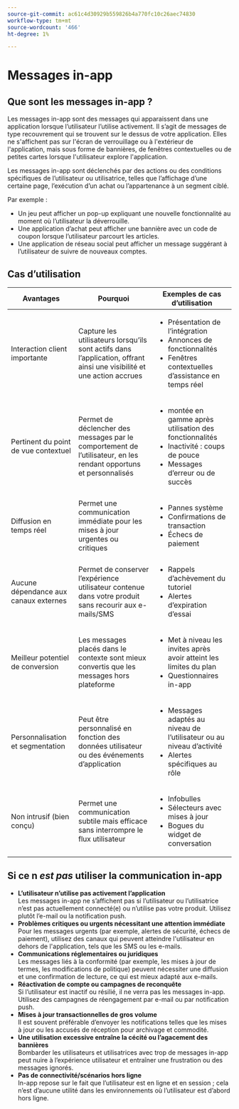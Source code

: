 ```yaml
---
source-git-commit: ac61c4d30929b559826b4a770fc10c26aec74830
workflow-type: tm+mt
source-wordcount: '466'
ht-degree: 1%

---
```

# Messages in-app

## Que sont les messages in-app ?

Les messages in-app sont des messages qui apparaissent dans une application lorsque l’utilisateur l’utilise activement. Il s’agit de messages de type recouvrement qui se trouvent sur le dessus de votre application. Elles ne s&#39;affichent pas sur l&#39;écran de verrouillage ou à l&#39;extérieur de l&#39;application, mais sous forme de bannières, de fenêtres contextuelles ou de petites cartes lorsque l&#39;utilisateur explore l&#39;application.

Les messages in-app sont déclenchés par des actions ou des conditions spécifiques de l’utilisateur ou utilisatrice, telles que l’affichage d’une certaine page, l’exécution d’un achat ou l’appartenance à un segment ciblé.


Par exemple :

* Un jeu peut afficher un pop-up expliquant une nouvelle fonctionnalité au moment où l’utilisateur la déverrouille.
* Une application d’achat peut afficher une bannière avec un code de coupon lorsque l’utilisateur parcourt les articles.
* Une application de réseau social peut afficher un message suggérant à l’utilisateur de suivre de nouveaux comptes.

## Cas d’utilisation

| **Avantages** | **Pourquoi** | **Exemples de cas d’utilisation** |
|----------------------------------|------------------------------------------------------------------------|----------------------------------------------------------------------------------------|
| Interaction client importante | Capture les utilisateurs lorsqu’ils sont actifs dans l’application, offrant ainsi une visibilité et une action accrues | <ul><li>Présentation de l’intégration</li><li>Annonces de fonctionnalités</li><li>Fenêtres contextuelles d’assistance en temps réel</li></ul> |
| Pertinent du point de vue contextuel | Permet de déclencher des messages par le comportement de l’utilisateur, en les rendant opportuns et personnalisés | <ul><li> montée en gamme après utilisation des fonctionnalités</li><li> Inactivité : coups de pouce</li><li> Messages d’erreur ou de succès</li></ul> |
| Diffusion en temps réel | Permet une communication immédiate pour les mises à jour urgentes ou critiques | <ul><li> Pannes système</li><li>Confirmations de transaction</li><li>Échecs de paiement</li></ul> |
| Aucune dépendance aux canaux externes | Permet de conserver l’expérience utilisateur contenue dans votre produit sans recourir aux e-mails/SMS | <ul><li> Rappels d’achèvement du tutoriel</li><li>Alertes d’expiration d’essai</li></ul> |
| Meilleur potentiel de conversion | Les messages placés dans le contexte sont mieux convertis que les messages hors plateforme | <ul><li> Met à niveau les invites après avoir atteint les limites du plan</li><li>Questionnaires in-app</li></ul> |
| Personnalisation et segmentation | Peut être personnalisé en fonction des données utilisateur ou des événements d’application | <ul><li> Messages adaptés au niveau de l’utilisateur ou au niveau d’activité</li><li> Alertes spécifiques au rôle </li></ul> |
| Non intrusif (bien conçu) | Permet une communication subtile mais efficace sans interrompre le flux utilisateur | <ul><li> Infobulles</li><li>Sélecteurs avec mises à jour</li><li>Bogues du widget de conversation</li></ul> |


## Si ce n *est pas* utiliser la communication in-app

* **L’utilisateur n’utilise pas activement l’application**\
  Les messages in-app ne s’affichent pas si l’utilisateur ou l’utilisatrice n’est pas actuellement connecté(e) ou n’utilise pas votre produit. Utilisez plutôt l’e-mail ou la notification push.
* **Problèmes critiques ou urgents nécessitant une attention immédiate**\
  Pour les messages urgents (par exemple, alertes de sécurité, échecs de paiement), utilisez des canaux qui peuvent atteindre l&#39;utilisateur en dehors de l&#39;application, tels que les SMS ou les e-mails.
* **Communications réglementaires ou juridiques**\
  Les messages liés à la conformité (par exemple, les mises à jour de termes, les modifications de politique) peuvent nécessiter une diffusion et une confirmation de lecture, ce qui est mieux adapté aux e-mails.
* **Réactivation de compte ou campagnes de reconquête**\
  Si l’utilisateur est inactif ou résilié, il ne verra pas les messages in-app. Utilisez des campagnes de réengagement par e-mail ou par notification push.
* **Mises à jour transactionnelles de gros volume**\
  Il est souvent préférable d’envoyer les notifications telles que les mises à jour ou les accusés de réception pour archivage et commodité.
* **Une utilisation excessive entraîne la cécité ou l’agacement des bannières**\
  Bombarder les utilisateurs et utilisatrices avec trop de messages in-app peut nuire à l’expérience utilisateur et entraîner une frustration ou des messages ignorés.
* **Pas de connectivité/scénarios hors ligne**\
  In-app repose sur le fait que l’utilisateur est en ligne et en session ; cela n’est d’aucune utilité dans les environnements où l’utilisateur est d’abord hors ligne.

